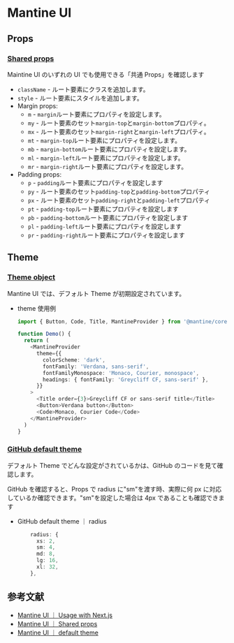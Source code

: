 # Mantine UI

## Props

### [Shared props](https://mantine.dev/pages/basics/#shared-props)

Maintine UI のいずれの UI でも使用できる「共通 Props」を確認します

- `className` - ルート要素にクラスを追加します。
- `style` - ルート要素にスタイルを追加します。
- Margin props:
  - `m` - `margin`ルート要素にプロパティを設定します。
  - `my` - ルート要素のセット`margin-top`と`margin-bottom`プロパティ。
  - `mx` - ルート要素のセット`margin-right`と`margin-left`プロパティ。
  - `mt` - `margin-top`ルート要素にプロパティを設定します。
  - `mb` - `margin-bottom`ルート要素にプロパティを設定します。
  - `ml` - `margin-left`ルート要素にプロパティを設定します。
  - `mr` - `margin-right`ルート要素にプロパティを設定します。
- Padding props:
  - `p` - `padding`ルート要素にプロパティを設定します
  - `py` - ルート要素のセット`padding-top`と`padding-bottom`プロパティ
  - `px` - ルート要素のセット`padding-right`と`padding-left`プロパティ
  - `pt` - `padding-top`ルート要素にプロパティを設定します
  - `pb` - `padding-bottom`ルート要素にプロパティを設定します
  - `pl` - `padding-left`ルート要素にプロパティを設定します
  - `pr` - `padding-right`ルート要素にプロパティを設定します

## Theme

### [Theme object](https://mantine.dev/theming/extend-theme/)

Mantine UI では、デフォルト Theme が初期設定されています。

- theme 使用例

  ```ts
  import { Button, Code, Title, MantineProvider } from '@mantine/core'

  function Demo() {
    return (
      <MantineProvider
        theme={{
          colorScheme: 'dark',
          fontFamily: 'Verdana, sans-serif',
          fontFamilyMonospace: 'Monaco, Courier, monospace',
          headings: { fontFamily: 'Greycliff CF, sans-serif' },
        }}
      >
        <Title order={3}>Greycliff CF or sans-serif title</Title>
        <Button>Verdana button</Button>
        <Code>Monaco, Courier Code</Code>
      </MantineProvider>
    )
  }
  ```

### [GitHub default theme](https://github.com/mantinedev/mantine/blob/master/src/mantine-styles/src/theme/default-theme.ts)

デフォルト Theme でどんな設定がされているかは、GitHub のコードを見て確認します。

GitHub を確認すると、Props で radius に"sm"を渡す時、実際に何 px に対応しているか確認できます。"sm"を設定した場合は 4px であることも確認できます

- GitHub default theme ｜ radius

  ```ts
      radius: {
        xs: 2,
        sm: 4,
        md: 8,
        lg: 16,
        xl: 32,
      },
  ```

## 参考文献

- [Mantine UI ｜ Usage with Next.js](https://mantine.dev/theming/next/)
- [Mantine UI ｜ Shared props](https://mantine.dev/pages/basics/#shared-props)
- [Mantine UI ｜ default theme](https://github.com/mantinedev/mantine/blob/master/src/mantine-styles/src/theme/default-theme.ts)

